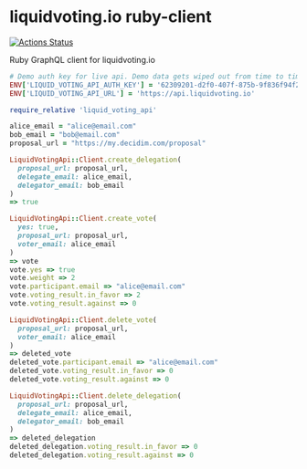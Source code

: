 # liquidvoting.io ruby-client

[![Actions Status](https://github.com/liquidvotingio/ruby-client/workflows/CI/CD/badge.svg)](https://github.com/liquidvotingio/ruby-client/actions?query=workflow%3ACI%2FCD)

Ruby GraphQL client for liquidvoting.io

```ruby
# Demo auth key for live api. Demo data gets wiped out from time to time
ENV['LIQUID_VOTING_API_AUTH_KEY'] = '62309201-d2f0-407f-875b-9f836f94f2ca'
ENV['LIQUID_VOTING_API_URL'] = 'https://api.liquidvoting.io'

require_relative 'liquid_voting_api'

alice_email = "alice@email.com"
bob_email = "bob@email.com"
proposal_url = "https://my.decidim.com/proposal"

LiquidVotingApi::Client.create_delegation(
  proposal_url: proposal_url,
  delegate_email: alice_email,
  delegator_email: bob_email
)
=> true

LiquidVotingApi::Client.create_vote(
  yes: true,
  proposal_url: proposal_url,
  voter_email: alice_email
)
=> vote
vote.yes => true
vote.weight => 2
vote.participant.email => "alice@email.com"
vote.voting_result.in_favor => 2
vote.voting_result.against => 0

LiquidVotingApi::Client.delete_vote(
  proposal_url: proposal_url,
  voter_email: alice_email
)
=> deleted_vote
deleted_vote.participant.email => "alice@email.com"
deleted_vote.voting_result.in_favor => 0
deleted_vote.voting_result.against => 0

LiquidVotingApi::Client.delete_delegation(
  proposal_url: proposal_url,
  delegate_email: alice_email,
  delegator_email: bob_email
)
=> deleted_delegation
deleted_delegation.voting_result.in_favor => 0
deleted_delegation.voting_result.against => 0

```
